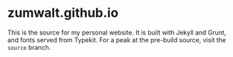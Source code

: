 # zumwalt.github.io
This is the source for my personal website. It is built with Jekyll and Grunt, and fonts served from Typekit. For a peak at the pre-build source, visit the `source` branch.
